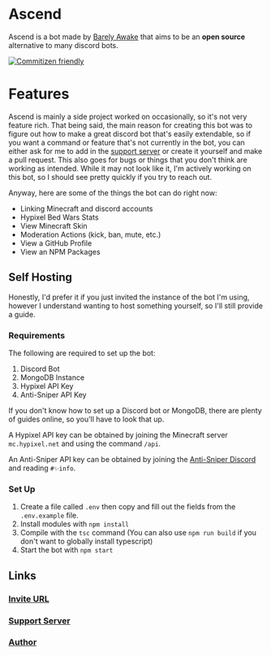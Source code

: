 # Ascend

Ascend is a bot made by [Barely Awake](https://github.com/Barely-Awake)
that aims to be an **open source** alternative to many discord bots.

[![Commitizen friendly](https://img.shields.io/badge/commitizen-friendly-brightgreen.svg)](http://commitizen.github.io/cz-cli/)

# Features

Ascend is mainly a side project worked on occasionally, so it's not very
feature rich.
That being said, the main reason for creating this bot was to figure out how to
make a great discord bot that's easily extendable, so if you want a command or
feature that's not currently in the bot, you can either ask for me to add in
the [support server](https://discord.gg/PpdbKXKgT3) or create it yourself
and make a pull request.
This also goes for bugs or things that you don't think are working as intended.
While it may not look like it, I'm actively working on this bot, so I should
see pretty quickly if you try to reach out.

Anyway, here are some of the things the bot can do right now:

- Linking Minecraft and discord accounts
- Hypixel Bed Wars Stats
- View Minecraft Skin
- Moderation Actions (kick, ban, mute, etc.)
- View a GitHub Profile
- View an NPM Packages

## Self Hosting

Honestly, I'd prefer it if you just invited the instance of the bot I'm using,
however I understand wanting to host something yourself, so I'll still provide a guide.

### Requirements

The following are required to set up the bot:

1. Discord Bot
2. MongoDB Instance
3. Hypixel API Key
4. Anti-Sniper API Key

If you don't know how to set up a Discord bot or MongoDB, there are
plenty of guides online, so you'll have to look that up.

A Hypixel API key can be obtained by joining the Minecraft server `mc.hypixel.net`
and using the command `/api`.

An Anti-Sniper API key can be obtained by joining the
[Anti-Sniper Discord](https://discord.gg/antisniper) and reading `#✨info`.

### Set Up

1. Create a file called `.env` then copy and fill out the fields from the
   `.env.example` file.
2. Install modules with `npm install`
3. Compile with the `tsc` command (You can also use `npm run build` if you don't want to globally install typescript)
4. Start the bot with `npm start`

## Links

### [Invite URL](https://discord.com/api/oauth2/authorize?client_id=827414617684049931&permissions=412317248584&scope=applications.commands%20bot)

### [Support Server](https://discord.gg/PpdbKXKgT3)

### [Author](https://github.com/Barely-Awake)

